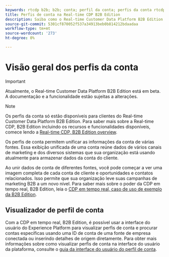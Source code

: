 ```yaml
---
keywords: rtcdp b2b; b2b; conta; perfil da conta; perfis da conta rtcdp; plataforma de dados do cliente em tempo real;
title: Perfis de conta na Real-time CDP B2B Edition
description: Saiba como o Real-time Customer Data Platform B2B Edition permite unificar informações de conta de várias fontes usando perfis de conta.
source-git-commit: 5301cf870052f537a34913beb0b814212bdaadaa
workflow-type: tm+mt
source-wordcount: '273'
ht-degree: 0%

---
```


# Visão geral dos perfis da conta

>[!IMPORTANT]
>
>Atualmente, o Real-time Customer Data Platform B2B Edition está em beta. A documentação e a funcionalidade estão sujeitas a alterações.

>[!NOTE]
>
>Os perfis da conta só estão disponíveis para clientes do Real-time Customer Data Platform B2B Edition. Para saber mais sobre a Real-time CDP, B2B Edition incluindo os recursos e funcionalidades disponíveis, comece lendo a [Real-time CDP, B2B Edition overview](../b2b-overview.md).

Os perfis de conta permitem unificar as informações da conta de várias fontes. Essa exibição unificada de uma conta reúne dados de vários canais de marketing e dos diversos sistemas que sua organização está usando atualmente para armazenar dados da conta do cliente.

Ao unir dados de conta de diferentes fontes, você pode começar a ver uma imagem completa de cada conta de cliente e oportunidades e contatos relacionados. Isso permite que sua organização leve suas campanhas de marketing B2B a um novo nível. Para saber mais sobre o poder da CDP em tempo real, B2B Edition, leia o [CDP em tempo real, caso de uso de exemplo da B2B Edition](../b2b-use-case.md).

## Visualizador de perfil de conta

Com a CDP em tempo real, B2B Edition, é possível usar a interface do usuário do Experience Platform para visualizar perfis de conta e procurar contas específicas usando uma ID de conta de uma fonte de empresa conectada ou inserindo detalhes de origem diretamente. Para obter mais informações sobre como visualizar perfis de conta na interface do usuário da plataforma, consulte o [guia da interface do usuário do perfil de conta](account-profile-ui-guide.md).
